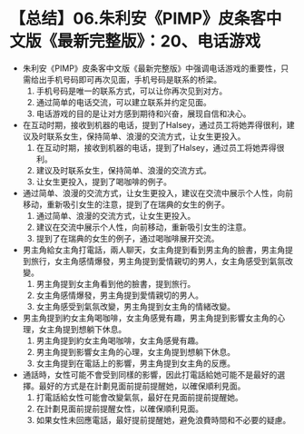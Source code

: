 # 【总结】06.朱利安《PIMP》皮条客中文版《最新完整版》：20、电话游戏

-   朱利安《PIMP》皮条客中文版《最新完整版》中强调电话游戏的重要性，只需给出手机号码即可再次见面，手机号码是联系的桥梁。
    1.  手机号码是唯一的联系方式，可以让你再次见到对方。
    2.  通过简单的电话交流，可以建立联系并约定见面。
    3.  电话游戏的目的是让对方感到期待和兴奋，展现自信和决心。
-   在互动时期，接收到机器的电话，提到了Halsey，通过员工将她弄得很利，建议及时联系女生，保持简单、浪漫的交流方式，让女生更投入。
    1.  在互动时期，接收到机器的电话，提到了Halsey，通过员工将她弄得很利。
    2.  建议及时联系女生，保持简单、浪漫的交流方式。
    3.  让女生更投入，提到了喝咖啡的例子。
-   通过简单、浪漫的交流方式，让女生更投入，建议在交流中展示个人性，向前移动，重新吸引女生的注意，提到了在瑞典的女生的例子。
    1.  通过简单、浪漫的交流方式，让女生更投入。
    2.  建议在交流中展示个人性，向前移动，重新吸引女生的注意。
    3.  提到了在瑞典的女生的例子，通过喝咖啡展开交流。
-   男主角給女主角打電話，兩人聊天，女主角提到看到男主角的臉書，男主角提到旅行，女主角感情爆發，男主角提到愛情親切的男人，女主角感受到氣氛改變。
    1.  男主角提到女主角看到他的臉書，提到旅行。
    2.  女主角感情爆發，男主角提到愛情親切的男人。
    3.  女主角感受到氣氛改變，男主角提到女主角的情緒改變。
-   男主角提到約女主角喝咖啡，女主角感覺有趣，男主角提到影響女主角的心理，女主角提到想躺下休息。
    1.  男主角提到約女主角喝咖啡，女主角感覺有趣。
    2.  男主角提到影響女主角的心理，女主角提到想躺下休息。
    3.  女主角提到在電話上的影響，男主角提到女主角的反應。
-   通話時，女性可能不會受到同樣的影響，因此打電話給她可能不是最好的選擇。最好的方式是在計劃見面前提前提醒她，以確保順利見面。
    1.  打電話給女性可能會改變氣氛，最好在見面前提前提醒她。
    2.  在計劃見面前提前提醒女性，以確保順利見面。
    3.  如果女性未回應電話，最好提前提醒她，避免浪費時間和不必要的疑慮。